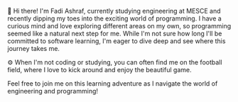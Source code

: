 👋 Hi there! I'm Fadi Ashraf, currently studying engineering at MESCE and recently dipping my toes into the exciting world of programming. I have a curious mind and love exploring different areas on my own, so programming seemed like a natural next step for me. While I'm not sure how long I'll be committed to software learning, I'm eager to dive deep and see where this journey takes me.

⚙️ When I'm not coding or studying, you can often find me on the football field, where I love to kick around and enjoy the beautiful game.

Feel free to join me on this learning adventure as I navigate the world of engineering and programming!
